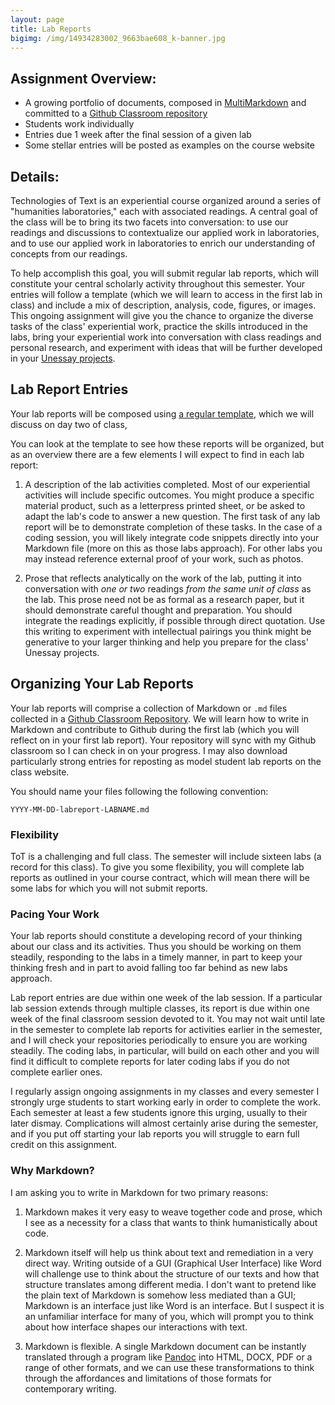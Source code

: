 ```yaml
---
layout: page
title: Lab Reports
bigimg: /img/14934283002_9663bae608_k-banner.jpg
---
```


## Assignment Overview:

+ A growing portfolio of documents, composed in [MultiMarkdown](http://fletcherpenney.net/multimarkdown/) and committed to a [Github Classroom repository](https://classroom.github.com/a/wiicl2x4)
+ Students work individually
+ Entries due 1 week after the final session of a given lab
+ Some stellar entries will be posted as examples on the course website

## Details:

Technologies of Text is an experiential course organized around a series of "humanities laboratories," each with associated readings. A central goal of the class will be to bring its two facets into conversation: to use our readings and discussions to contextualize our applied work in laboratories, and to use our applied work in laboratories to enrich our understanding of concepts from our readings. 

To help accomplish this goal, you will submit regular lab reports, which will constitute your central scholarly activity throughout this semester. Your entries will follow a template (which we will learn to access in the first lab in class) and include a mix of description, analysis, code, figures, or images. This ongoing assignment will give you the chance to organize the diverse tasks of the class' experiential work, practice the skills introduced in the labs, bring your experiential work into conversation with class readings and personal research, and experiment with ideas that will be further developed in your [Unessay projects](/assignments/unessay). 

## Lab Report Entries

Your lab reports will be composed using [a regular template](https://github.com/technologies-of-text/lab-reports/blob/master/2019-MM-DD-LabReport-LABNAME.md), which we will discuss on day two of class, 

You can look at the template to see how these reports will be organized, but as an overview there are a few elements I will expect to find in each lab report:

1. A description of the lab activities completed. Most of our experiential activities will include specific outcomes. You might produce a specific material product, such as a letterpress printed sheet, or be asked to adapt the lab's code to answer a new question. The first task of any lab report will be to demonstrate completion of these tasks. In the case of a coding session, you will likely integrate code snippets directly into your Markdown file (more on this as those labs approach). For other labs you may instead reference external proof of your work, such as photos.

2. Prose that reflects analytically on the work of the lab, putting it into conversation with *one or two* readings *from the same unit of class* as the lab. This prose need not be as formal as a research paper, but it should demonstrate careful thought and preparation. You should integrate the readings explicitly, if possible through direct quotation. Use this writing to experiment with intellectual pairings you think might be generative to your larger thinking and help you prepare for the class' Unessay projects.

## Organizing Your Lab Reports

Your lab reports will comprise a collection of Markdown or `.md` files collected in a [Github Classroom Repository](https://classroom.github.com/a/wiicl2x4). We will learn how to write in Markdown and contribute to Github during the first lab (which you will reflect on in your first lab report). Your repository will sync with my Github classroom so I can check in on your progress. I may also download particularly strong entries for reposting as model student lab reports on the class website.

You should name your files following the following convention:

`YYYY-MM-DD-labreport-LABNAME.md`

### Flexibility

ToT is a challenging and full class. The semester will include sixteen labs (a record for this class). To give you some flexibility, you will complete lab reports as outlined in your course contract, which will mean there will be some labs for which you will not submit reports. 

### Pacing Your Work

Your lab reports should constitute a developing record of your thinking about our class and its activities. Thus you should be working on them steadily, responding to the labs in a timely manner, in part to keep your thinking fresh and in part to avoid falling too far behind as new labs approach. 

Lab report entries are due within one week of the lab session. If a particular lab session extends through multiple classes, its report is due within one week of the final classroom session devoted to it. You may not wait until late in the semester to complete lab reports for activities earlier in the semester, and I will check your repositories periodically to ensure you are working steadily. The coding labs, in particular, will build on each other and you will find it difficult to complete reports for later coding labs if you do not complete earlier ones. 

I regularly assign ongoing assignments in my classes and every semester I strongly urge students to start working early in order to complete the work. Each semester at least a few students ignore this urging, usually to their later dismay. Complications will almost certainly arise during the semester, and if you put off starting your lab reports you will struggle to earn full credit on this assignment. 

### Why Markdown?

I am asking you to write in Markdown for two primary reasons: 

1. Markdown makes it very easy to weave together code and prose, which I see as a necessity for a class that wants to think humanistically about code. 

2. Markdown itself will help us think about text and remediation in a very direct way. Writing outside of a GUI (Graphical User Interface) like Word will challenge use to think about the structure of our texts and how that structure translates among different media. I don't want to pretend like the plain text of Markdown is somehow less mediated than a GUI; Markdown is an interface just like Word is an interface. But I suspect it is an unfamiliar interface for many of you, which will prompt you to think about how interface shapes our interactions with text. 

3. Markdown is flexible. A single Markdown document can be instantly translated through a program like [Pandoc](http://pandoc.org/) into HTML, DOCX, PDF or a range of other formats, and we can use these transformations to think through the affordances and limitations of those formats for contemporary writing.